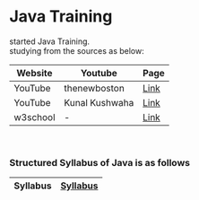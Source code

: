# Java Training

started Java Training. <br>
studying from the sources as below:

| Website | Youtube | Page |
| - | - | - |
| YouTube | thenewboston | [Link](https://www.youtube.com/watch?v=Hl-zzrqQoSE&list=PLFE2CE09D83EE3E28) |
| YouTube | Kunal Kushwaha | [Link](https://www.youtube.com/watch?v=wn49bJOYAZM&list=PL9gnSGHSqcnr_DxHsP7AW9ftq0AtAyYqJ&index=5) |
| w3school | - | [Link](https://www.w3schools.com/java/java_getstarted.asp) |

<br>

### Structured Syllabus of Java is as follows

| Syllabus | [Syllabus](./Syllabus.md) |
| - | - |